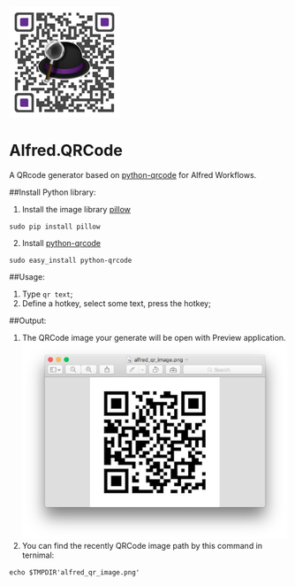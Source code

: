 ![Alfred.QRCode](./icon.png)

Alfred.QRCode
======================

A QRcode generator based on [python-qrcode](https://github.com/lincolnloop/python-qrcode) for Alfred Workflows.

##Install Python library:
1. Install the image library [pillow](https://pypi.python.org/pypi/Pillow)
```
sudo pip install pillow
```
2. Install [python-qrcode](https://github.com/lincolnloop/python-qrcode)
```
sudo easy_install python-qrcode
```

##Usage:
1. Type `qr text`;
2. Define a hotkey, select some text, press the hotkey;

##Output:
1. The QRCode image your generate will be open with Preview application.
![demo](./demo.png)
2. You can find the recently QRCode image path by this command in ternimal:
```
echo $TMPDIR'alfred_qr_image.png'
```

